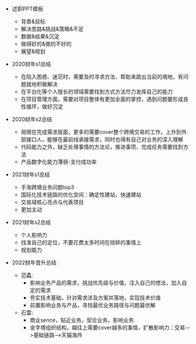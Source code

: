 - 述职PPT模板
  - 背景&目标
  - 解决思路&挑战&策略&不足
  - 数据&结果&沉淀
  - 做得好的&做的不好的
  - 展望&规划

- 2020财年s1总结
  - 在陷入困惑、迷茫时，需要及时寻求方法、帮助来跳出当前的境地，有问题就地积极解决
  - 在平台化等个人擅长的领域需要找到方式方法尽力发挥自己的能力
  - 在项目管理方面，需要对项目整体有更加全面的掌控，遇到问题要形成良性循环，做好沉淀

- 2020财年s2总结
  - 局限在完成需求层面，更多的需要cover整个跨境交易的工作，上升到外部接口人，能够在最前线承接需求，同时也得有自己对业务的深入理解
  - 代码能力之外，缺乏处理事情的方法论，推进事项、完成任务需要找到方法
  - 产品数字化能力薄弱-支付成功率
  
- 2021财年s1总结
  - 手淘跨境业务问题top3
  - 国际化技术链路的优化空间：确定性建站、快速建站
  - 交易域核心亮点与代表项目
  - 更加主动

- 2021财年s2总结
  - 个人影响力
  - 找准自己的定位，不要花费太多时间在琐碎的事情上
  - 规划能力
  
- 2022财年晋升总结
  - 范蟊:
    - 影响业务产品的需求，挑战优先级与价值，注入自己的想法，加入自定的需求
    - 夯实技术基础，针对需求涉及方案并落地，实现技术价值
    - 前置影响业务与产品，寻找最优业务路径与问题最优解
  - 石雷:
    - 商业sence，贴近业务，契合业务，影响业务
    - 金字塔组织结构，越往上需要cover越多的事情，扩散影响力：交易-->基础链路-->天猫海外


